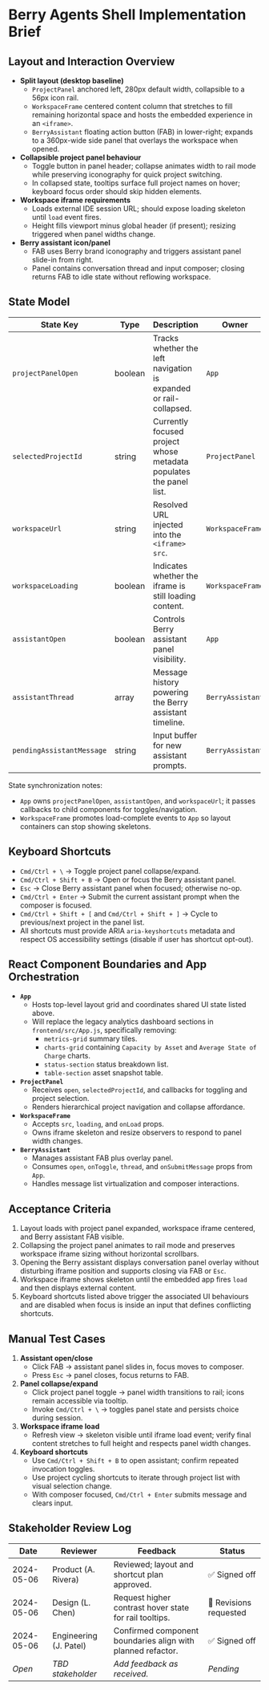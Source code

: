 # Berry Agents Shell Implementation Brief

## Layout and Interaction Overview
- **Split layout (desktop baseline)**
  - `ProjectPanel` anchored left, 280px default width, collapsible to a 56px icon rail.
  - `WorkspaceFrame` centered content column that stretches to fill remaining horizontal space and hosts the embedded experience in an `<iframe>`.
  - `BerryAssistant` floating action button (FAB) in lower-right; expands to a 360px-wide side panel that overlays the workspace when opened.
- **Collapsible project panel behaviour**
  - Toggle button in panel header; collapse animates width to rail mode while preserving iconography for quick project switching.
  - In collapsed state, tooltips surface full project names on hover; keyboard focus order should skip hidden elements.
- **Workspace iframe requirements**
  - Loads external IDE session URL; should expose loading skeleton until `load` event fires.
  - Height fills viewport minus global header (if present); resizing triggered when panel widths change.
- **Berry assistant icon/panel**
  - FAB uses Berry brand iconography and triggers assistant panel slide-in from right.
  - Panel contains conversation thread and input composer; closing returns FAB to idle state without reflowing workspace.

## State Model
| State Key | Type | Description | Owner |
| --- | --- | --- | --- |
| `projectPanelOpen` | boolean | Tracks whether the left navigation is expanded or rail-collapsed. | `App`
| `selectedProjectId` | string | Currently focused project whose metadata populates the panel list. | `ProjectPanel`
| `workspaceUrl` | string | Resolved URL injected into the `<iframe>` `src`. | `WorkspaceFrame`
| `workspaceLoading` | boolean | Indicates whether the iframe is still loading content. | `WorkspaceFrame`
| `assistantOpen` | boolean | Controls Berry assistant panel visibility. | `App`
| `assistantThread` | array | Message history powering the Berry assistant timeline. | `BerryAssistant`
| `pendingAssistantMessage` | string | Input buffer for new assistant prompts. | `BerryAssistant`

State synchronization notes:
- `App` owns `projectPanelOpen`, `assistantOpen`, and `workspaceUrl`; it passes callbacks to child components for toggles/navigation.
- `WorkspaceFrame` promotes load-complete events to `App` so layout containers can stop showing skeletons.

## Keyboard Shortcuts
- `Cmd/Ctrl + \` → Toggle project panel collapse/expand.
- `Cmd/Ctrl + Shift + B` → Open or focus the Berry assistant panel.
- `Esc` → Close Berry assistant panel when focused; otherwise no-op.
- `Cmd/Ctrl + Enter` → Submit the current assistant prompt when the composer is focused.
- `Cmd/Ctrl + Shift + [` and `Cmd/Ctrl + Shift + ]` → Cycle to previous/next project in the panel list.
- All shortcuts must provide ARIA `aria-keyshortcuts` metadata and respect OS accessibility settings (disable if user has shortcut opt-out).

## React Component Boundaries and App Orchestration
- **`App`**
  - Hosts top-level layout grid and coordinates shared UI state listed above.
  - Will replace the legacy analytics dashboard sections in `frontend/src/App.js`, specifically removing:
    - `metrics-grid` summary tiles.
    - `charts-grid` containing `Capacity by Asset` and `Average State of Charge` charts.
    - `status-section` status breakdown list.
    - `table-section` asset snapshot table.
- **`ProjectPanel`**
  - Receives `open`, `selectedProjectId`, and callbacks for toggling and project selection.
  - Renders hierarchical project navigation and collapse affordance.
- **`WorkspaceFrame`**
  - Accepts `src`, `loading`, and `onLoad` props.
  - Owns iframe skeleton and resize observers to respond to panel width changes.
- **`BerryAssistant`**
  - Manages assistant FAB plus overlay panel.
  - Consumes `open`, `onToggle`, `thread`, and `onSubmitMessage` props from `App`.
  - Handles message list virtualization and composer interactions.

## Acceptance Criteria
1. Layout loads with project panel expanded, workspace iframe centered, and Berry assistant FAB visible.
2. Collapsing the project panel animates to rail mode and preserves workspace iframe sizing without horizontal scrollbars.
3. Opening the Berry assistant displays conversation panel overlay without disturbing iframe position and supports closing via FAB or `Esc`.
4. Workspace iframe shows skeleton until the embedded app fires `load` and then displays external content.
5. Keyboard shortcuts listed above trigger the associated UI behaviours and are disabled when focus is inside an input that defines conflicting shortcuts.

## Manual Test Cases
1. **Assistant open/close**
   - Click FAB → assistant panel slides in, focus moves to composer.
   - Press `Esc` → panel closes, focus returns to FAB.
2. **Panel collapse/expand**
   - Click project panel toggle → panel width transitions to rail; icons remain accessible via tooltip.
   - Invoke `Cmd/Ctrl + \` → toggles panel state and persists choice during session.
3. **Workspace iframe load**
   - Refresh view → skeleton visible until iframe load event; verify final content stretches to full height and respects panel width changes.
4. **Keyboard shortcuts**
   - Use `Cmd/Ctrl + Shift + B` to open assistant; confirm repeated invocation toggles.
   - Use project cycling shortcuts to iterate through project list with visual selection change.
   - With composer focused, `Cmd/Ctrl + Enter` submits message and clears input.

## Stakeholder Review Log
| Date | Reviewer | Feedback | Status |
| --- | --- | --- | --- |
| 2024-05-06 | Product (A. Rivera) | Reviewed; layout and shortcut plan approved. | ✅ Signed off |
| 2024-05-06 | Design (L. Chen) | Request higher contrast hover state for rail tooltips. | 🔄 Revisions requested |
| 2024-05-06 | Engineering (J. Patel) | Confirmed component boundaries align with planned refactor. | ✅ Signed off |
| _Open_ | _TBD stakeholder_ | _Add feedback as received._ | _Pending_ |
